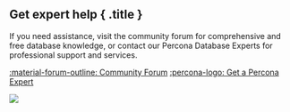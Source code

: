 <div data-banner markdown>

## Get expert help { .title }

If you need assistance, visit the community forum for comprehensive and free database knowledge, or contact our Percona Database Experts for professional support and services.

<div class="actions" markdown>

[:material-forum-outline: Community Forum](https://forums.percona.com/c/mongodb/percona-server-for-mongodb/43) [:percona-logo: Get a Percona Expert](https://www.percona.com/about/contact)

</div>
 <img referrerpolicy="no-referrer-when-downgrade" src="https://static.scarf.sh/a.png?x-pxid=bc14d3fa-b256-4ea5-bc67-fbd656af149b" />
</div>